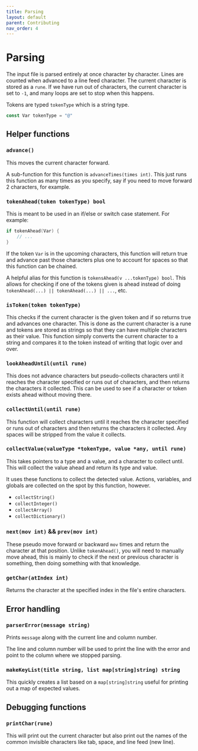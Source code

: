 ```yaml
---
title: Parsing
layout: default
parent: Contributing
nav_order: 4
---
```


# Parsing

The input file is parsed entirely at once character by character. Lines are counted when advanced to a line feed
character. The current character is stored as a `rune`. If we have run out of characters, the current character is set
to `-1`, and many loops are set to stop when this happens.

Tokens are typed `tokenType` which is a string type.

```go
const Var tokenType = "@"
```

## Helper functions

### `advance()`

This moves the current character forward.

A sub-function for this function is `advanceTimes(times int)`. This just runs this function as many times as you
specify,
say if you need to move forward 2 characters, for example.

### `tokenAhead(token tokenType) bool`

This is meant to be used in an if/else or switch case statement. For example:

```go
if tokenAhead(Var) {
    // ...
}
```

If the token `Var` is in the upcoming characters, this function will return true and advance past those characters plus
one to account for spaces so that this function can be chained.

A helpful alias for this function is `tokensAhead(v ...tokenType) bool`. This allows for checking if one of the tokens
given is ahead instead of doing `tokenAhead(...) || tokenAhead(...) || ...`, etc.

### `isToken(token tokenType)`

This checks if the current character is the given token and if so returns true and advances one character. This is done
as the current character is a rune and tokens are stored as strings so that they can have multiple characters as their
value. This function simply converts the current character to a string and compares it to the token instead of writing
that logic over and over.

### `lookAheadUntil(until rune)`

This does not advance characters but pseudo-collects characters until it reaches the character specified or runs out of characters, and then returns the characters it collected. This can be used to see if a character or token exists ahead without moving there.

### `collectUntil(until rune)`

This function will collect characters until it reaches the character specified or runs out of characters and then returns the characters it
collected. Any spaces will be stripped from the value it collects.

### `collectValue(valueType *tokenType, value *any, until rune)`

This takes pointers to a type and a value, and a character to collect until. This will collect the value ahead and
return its type and value.

It uses these functions to collect the detected value. Actions, variables, and globals are collected on the spot by this
function, however.

- `collectString()`
- `collectInteger()`
- `collectArray()`
- `collectDictionary()`

### `next(mov int)` && `prev(mov int)`

These pseudo move forward or backward `mov` times and return the character at that position. Unlike `tokenAhead()`, you
will need to manually move ahead, this is mainly to check if the next or previous character is something, then doing
something with that knowledge.

### `getChar(atIndex int)`

Returns the character at the specified index in the file's entire characters.

## Error handling

### `parserError(message string)`

Prints `message` along with the current line and column number.

The line and column number will be used to print the line with the error and point to the column where we stopped parsing.

### `makeKeyList(title string, list map[string]string) string`

This quickly creates a list based on a `map[string]string` useful for printing out a map of expected values.

## Debugging functions

### `printChar(rune)`

This will print out the current character but also print out the names of the common invisible characters like tab, space, and line feed (new line).
